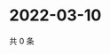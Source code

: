 # 2022-03-10

共 0 条

<!-- BEGIN WEIBO -->
<!-- 最后更新时间 Thu Mar 10 2022 03:10:21 GMT+0800 (China Standard Time) -->

<!-- END WEIBO -->
